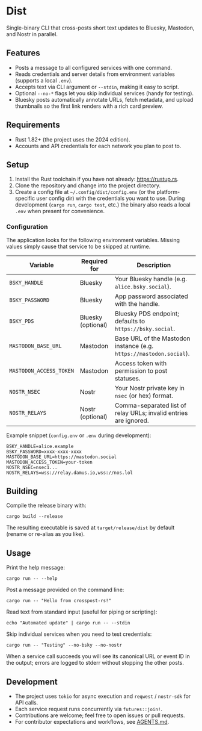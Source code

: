 # Dist

Single-binary CLI that cross-posts short text updates to Bluesky, Mastodon, and Nostr in parallel.

## Features
- Posts a message to all configured services with one command.
- Reads credentials and server details from environment variables (supports a local `.env`).
- Accepts text via CLI argument or `--stdin`, making it easy to script.
- Optional `--no-*` flags let you skip individual services (handy for testing).
- Bluesky posts automatically annotate URLs, fetch metadata, and upload thumbnails so the first link renders with a rich card preview.

## Requirements
- Rust 1.82+ (the project uses the 2024 edition).
- Accounts and API credentials for each network you plan to post to.

## Setup
1. Install the Rust toolchain if you have not already: <https://rustup.rs>.
2. Clone the repository and change into the project directory.
3. Create a config file at `~/.config/dist/config.env` (or the platform-specific user config dir) with the credentials you want to use. During development (`cargo run`, `cargo test`, etc.) the binary also reads a local `.env` when present for convenience.

### Configuration
The application looks for the following environment variables. Missing values simply cause that service to be skipped at runtime.

| Variable | Required for | Description |
| --- | --- | --- |
| `BSKY_HANDLE` | Bluesky | Your Bluesky handle (e.g. `alice.bsky.social`). |
| `BSKY_PASSWORD` | Bluesky | App password associated with the handle. |
| `BSKY_PDS` | Bluesky (optional) | Bluesky PDS endpoint; defaults to `https://bsky.social`. |
| `MASTODON_BASE_URL` | Mastodon | Base URL of the Mastodon instance (e.g. `https://mastodon.social`). |
| `MASTODON_ACCESS_TOKEN` | Mastodon | Access token with permission to post statuses. |
| `NOSTR_NSEC` | Nostr | Your Nostr private key in `nsec` (or hex) format. |
| `NOSTR_RELAYS` | Nostr (optional) | Comma-separated list of relay URLs; invalid entries are ignored. |

Example snippet (`config.env` or `.env` during development):

```
BSKY_HANDLE=alice.example
BSKY_PASSWORD=xxxx-xxxx-xxxx
MASTODON_BASE_URL=https://mastodon.social
MASTODON_ACCESS_TOKEN=your-token
NOSTR_NSEC=nsec1...
NOSTR_RELAYS=wss://relay.damus.io,wss://nos.lol
```

## Building
Compile the release binary with:

```
cargo build --release
```

The resulting executable is saved at `target/release/dist` by default (rename or re-alias as you like).

## Usage
Print the help message:

```
cargo run -- --help
```

Post a message provided on the command line:

```
cargo run -- "Hello from crosspost-rs!"
```

Read text from standard input (useful for piping or scripting):

```
echo "Automated update" | cargo run -- --stdin
```

Skip individual services when you need to test credentials:

```
cargo run -- "Testing" --no-bsky --no-nostr
```

When a service call succeeds you will see its canonical URL or event ID in the output; errors are logged to stderr without stopping the other posts.

## Development
- The project uses `tokio` for async execution and `reqwest` / `nostr-sdk` for API calls.
- Each service request runs concurrently via `futures::join!`.
- Contributions are welcome; feel free to open issues or pull requests.
- For contributor expectations and workflows, see [AGENTS.md](AGENTS.md).
